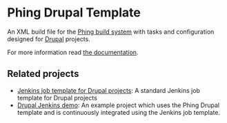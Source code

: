 # Phing Drupal Template

An XML build file for the [Phing build system](http://www.phing.info/trac/) with tasks and configuration designed for [Drupal](http://drupal.org) projects.

For more information read [the documentation](http://reload.github.com/phing-drupal-template/).


## Related projects
* [Jenkins job template for Drupal projects](http://reload.github.com/jenkins-drupal-template/): A standard Jenkins job template for Drupal projects
* [Drupal Jenkins demo](https://github.com/kasperg/drupal-jenkins-demo): An example project which uses the Phing Drupal template and is continuously integrated using the Jenkins job template.